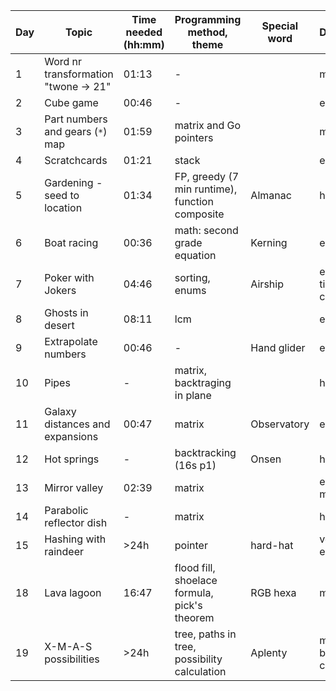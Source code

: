 | Day | Topic                                | Time needed (hh:mm) | Programming method, theme                      | Special word | Difficulty             |
| --- | ------------------------------------ | ------------------- | ---------------------------------------------- | ------------ | ---------------------- |
| 1   | Word nr transformation "twone -> 21" | 01:13               | -                                              |              | medium                 |
| 2   | Cube game                            | 00:46               | -                                              |              | easy                   |
| 3   | Part numbers and gears (`*`) map     | 01:59               | matrix and Go pointers                         |              | medium                 |
| 4   | Scratchcards                         | 01:21               | stack                                          |              | easy                   |
| 5   | Gardening - seed to location         | 01:34               | FP, greedy (7 min runtime), function composite | Almanac      | hard                   |
| 6   | Boat racing                          | 00:36               | math: second grade equation                    | Kerning      | easy                   |
| 7   | Poker with Jokers                    | 04:46               | sorting, enums                                 | Airship      | easy, but time cons.   |
| 8   | Ghosts in desert                     | 08:11               | lcm                                            |              | easy                   |
| 9   | Extrapolate numbers                  | 00:46               | -                                              | Hand glider  | easy                   |
| 10  | Pipes                                | -                   | matrix, backtraging in plane                   |              | hard                   |
| 11  | Galaxy distances and expansions      | 00:47               | matrix                                         | Observatory  | easy                   |
| 12  | Hot springs                          | -                   | backtracking (16s p1)                          | Onsen        | hard                   |
| 13  | Mirror valley                        | 02:39               | matrix                                         |              | easy, but meh          |
| 14  | Parabolic reflector dish             | -                   | matrix                                         |              | hard                   |
| 15  | Hashing with raindeer                | >24h                | pointer                                        | hard-hat     | very easy              |
| 18  | Lava lagoon                          | 16:47               | flood fill, shoelace formula, pick's theorem   | RGB hexa     | medium                 |
| 19  | X-M-A-S possibilities                | >24h                | tree, paths in tree, possibility calculation   | Aplenty      | medium, but time cons. |
